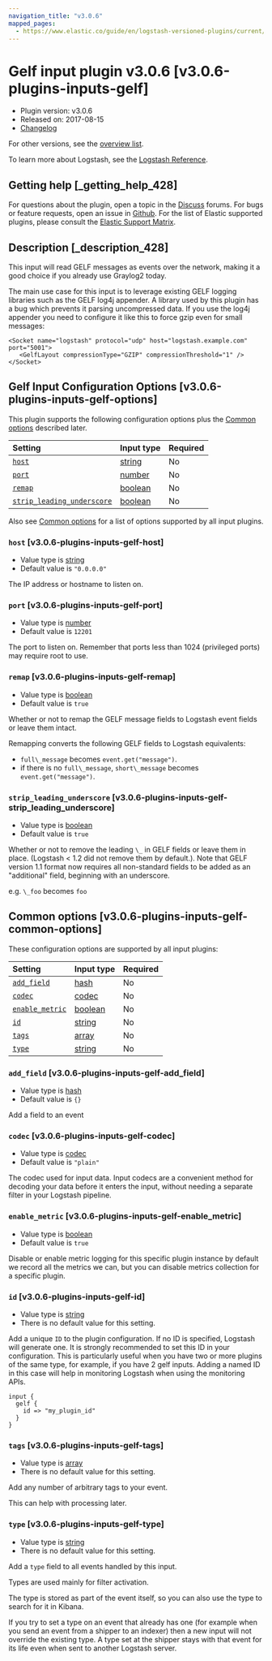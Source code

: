 ```yaml
---
navigation_title: "v3.0.6"
mapped_pages:
  - https://www.elastic.co/guide/en/logstash-versioned-plugins/current/v3.0.6-plugins-inputs-gelf.html
---
```


# Gelf input plugin v3.0.6 [v3.0.6-plugins-inputs-gelf]

* Plugin version: v3.0.6
* Released on: 2017-08-15
* [Changelog](https://github.com/logstash-plugins/logstash-input-gelf/blob/v3.0.6/CHANGELOG.md)

For other versions, see the [overview list](input-gelf-index.md).

To learn more about Logstash, see the [Logstash Reference](https://www.elastic.co/guide/en/logstash/current/index.html).

## Getting help [_getting_help_428]

For questions about the plugin, open a topic in the [Discuss](http://discuss.elastic.co) forums. For bugs or feature requests, open an issue in [Github](https://github.com/logstash-plugins/logstash-input-gelf). For the list of Elastic supported plugins, please consult the [Elastic Support Matrix](https://www.elastic.co/support/matrix#matrix_logstash_plugins).

## Description [_description_428]

This input will read GELF messages as events over the network, making it a good choice if you already use Graylog2 today.

The main use case for this input is to leverage existing GELF logging libraries such as the GELF log4j appender. A library used by this plugin has a bug which prevents it parsing uncompressed data. If you use the log4j appender you need to configure it like this to force gzip even for small messages:

```
<Socket name="logstash" protocol="udp" host="logstash.example.com" port="5001">
   <GelfLayout compressionType="GZIP" compressionThreshold="1" />
</Socket>
```

## Gelf Input Configuration Options [v3.0.6-plugins-inputs-gelf-options]

This plugin supports the following configuration options plus the [Common options](v3-0-6-plugins-inputs-gelf.md#v3.0.6-plugins-inputs-gelf-common-options) described later.

| Setting | Input type | Required |
| :- | :- | :- |
| [`host`](v3-0-6-plugins-inputs-gelf.md#v3.0.6-plugins-inputs-gelf-host) | [string](/lsr/value-types.md#string) | No |
| [`port`](v3-0-6-plugins-inputs-gelf.md#v3.0.6-plugins-inputs-gelf-port) | [number](/lsr/value-types.md#number) | No |
| [`remap`](v3-0-6-plugins-inputs-gelf.md#v3.0.6-plugins-inputs-gelf-remap) | [boolean](/lsr/value-types.md#boolean) | No |
| [`strip_leading_underscore`](v3-0-6-plugins-inputs-gelf.md#v3.0.6-plugins-inputs-gelf-strip_leading_underscore) | [boolean](/lsr/value-types.md#boolean) | No |

Also see [Common options](v3-0-6-plugins-inputs-gelf.md#v3.0.6-plugins-inputs-gelf-common-options) for a list of options supported by all input plugins.

### `host` [v3.0.6-plugins-inputs-gelf-host]

* Value type is [string](/lsr/value-types.md#string)
* Default value is `"0.0.0.0"`

The IP address or hostname to listen on.

### `port` [v3.0.6-plugins-inputs-gelf-port]

* Value type is [number](/lsr/value-types.md#number)
* Default value is `12201`

The port to listen on. Remember that ports less than 1024 (privileged ports) may require root to use.

### `remap` [v3.0.6-plugins-inputs-gelf-remap]

* Value type is [boolean](/lsr/value-types.md#boolean)
* Default value is `true`

Whether or not to remap the GELF message fields to Logstash event fields or leave them intact.

Remapping converts the following GELF fields to Logstash equivalents:

* `full\_message` becomes `event.get("message")`.
* if there is no `full\_message`, `short\_message` becomes `event.get("message")`.

### `strip_leading_underscore` [v3.0.6-plugins-inputs-gelf-strip_leading_underscore]

* Value type is [boolean](/lsr/value-types.md#boolean)
* Default value is `true`

Whether or not to remove the leading `\_` in GELF fields or leave them in place. (Logstash < 1.2 did not remove them by default.). Note that GELF version 1.1 format now requires all non-standard fields to be added as an "additional" field, beginning with an underscore.

e.g. `\_foo` becomes `foo`

## Common options [v3.0.6-plugins-inputs-gelf-common-options]

These configuration options are supported by all input plugins:

| Setting | Input type | Required |
| :- | :- | :- |
| [`add_field`](v3-0-6-plugins-inputs-gelf.md#v3.0.6-plugins-inputs-gelf-add_field) | [hash](/lsr/value-types.md#hash) | No |
| [`codec`](v3-0-6-plugins-inputs-gelf.md#v3.0.6-plugins-inputs-gelf-codec) | [codec](/lsr/value-types.md#codec) | No |
| [`enable_metric`](v3-0-6-plugins-inputs-gelf.md#v3.0.6-plugins-inputs-gelf-enable_metric) | [boolean](/lsr/value-types.md#boolean) | No |
| [`id`](v3-0-6-plugins-inputs-gelf.md#v3.0.6-plugins-inputs-gelf-id) | [string](/lsr/value-types.md#string) | No |
| [`tags`](v3-0-6-plugins-inputs-gelf.md#v3.0.6-plugins-inputs-gelf-tags) | [array](/lsr/value-types.md#array) | No |
| [`type`](v3-0-6-plugins-inputs-gelf.md#v3.0.6-plugins-inputs-gelf-type) | [string](/lsr/value-types.md#string) | No |

### `add_field` [v3.0.6-plugins-inputs-gelf-add_field]

* Value type is [hash](/lsr/value-types.md#hash)
* Default value is `{}`

Add a field to an event

### `codec` [v3.0.6-plugins-inputs-gelf-codec]

* Value type is [codec](/lsr/value-types.md#codec)
* Default value is `"plain"`

The codec used for input data. Input codecs are a convenient method for decoding your data before it enters the input, without needing a separate filter in your Logstash pipeline.

### `enable_metric` [v3.0.6-plugins-inputs-gelf-enable_metric]

* Value type is [boolean](/lsr/value-types.md#boolean)
* Default value is `true`

Disable or enable metric logging for this specific plugin instance by default we record all the metrics we can, but you can disable metrics collection for a specific plugin.

### `id` [v3.0.6-plugins-inputs-gelf-id]

* Value type is [string](/lsr/value-types.md#string)
* There is no default value for this setting.

Add a unique `ID` to the plugin configuration. If no ID is specified, Logstash will generate one. It is strongly recommended to set this ID in your configuration. This is particularly useful when you have two or more plugins of the same type, for example, if you have 2 gelf inputs. Adding a named ID in this case will help in monitoring Logstash when using the monitoring APIs.

```
input {
  gelf {
    id => "my_plugin_id"
  }
}
```

### `tags` [v3.0.6-plugins-inputs-gelf-tags]

* Value type is [array](/lsr/value-types.md#array)
* There is no default value for this setting.

Add any number of arbitrary tags to your event.

This can help with processing later.

### `type` [v3.0.6-plugins-inputs-gelf-type]

* Value type is [string](/lsr/value-types.md#string)
* There is no default value for this setting.

Add a `type` field to all events handled by this input.

Types are used mainly for filter activation.

The type is stored as part of the event itself, so you can also use the type to search for it in Kibana.

If you try to set a type on an event that already has one (for example when you send an event from a shipper to an indexer) then a new input will not override the existing type. A type set at the shipper stays with that event for its life even when sent to another Logstash server.
